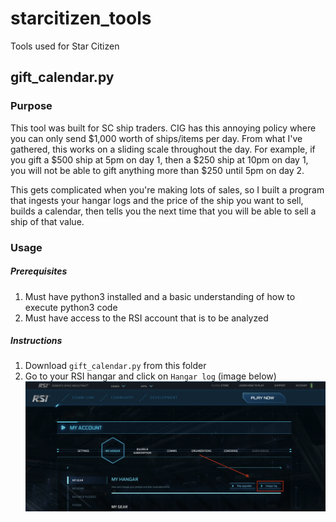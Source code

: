 # starcitizen_tools
Tools used for Star Citizen

## gift_calendar.py

### Purpose
This tool was built for SC ship traders. CIG has this annoying policy where you can only send $1,000 worth of ships/items per day. From what I've gathered, this works on a sliding scale throughout the day. For example, if you gift a $500 ship at 5pm on day 1, then a $250 ship at 10pm on day 1, you will not be able to gift anything more than $250 until 5pm on day 2. 

This gets complicated when you're making lots of sales, so I built a program that ingests your hangar logs and the price of the ship you want to sell, builds a calendar, then tells you the next time that you will be able to sell a ship of that value.

### Usage

##### Prerequisites

1. Must have python3 installed and a basic understanding of how to execute python3 code
2. Must have access to the RSI account that is to be analyzed

##### Instructions

1. Download `gift_calendar.py` from this folder
2. Go to your RSI hangar and click on `Hangar log` (image below)
![](images/hangar_log.png)